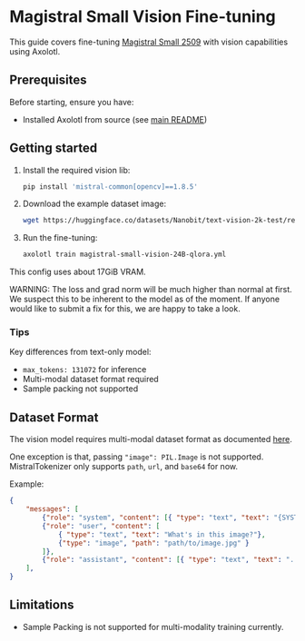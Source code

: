 # Magistral Small Vision Fine-tuning

This guide covers fine-tuning [Magistral Small 2509](https://huggingface.co/mistralai/Magistral-Small-2509) with vision capabilities using Axolotl.

## Prerequisites

Before starting, ensure you have:
- Installed Axolotl from source (see [main README](../README.md#getting-started))

## Getting started

1. Install the required vision lib:
    ```bash
    pip install 'mistral-common[opencv]==1.8.5'
    ```

2. Download the example dataset image:
   ```bash
   wget https://huggingface.co/datasets/Nanobit/text-vision-2k-test/resolve/main/African_elephant.jpg
   ```

3. Run the fine-tuning:
   ```bash
   axolotl train magistral-small-vision-24B-qlora.yml
   ```

This config uses about 17GiB VRAM.

WARNING: The loss and grad norm will be much higher than normal at first. We suspect this to be inherent to the model as of the moment. If anyone would like to submit a fix for this, we are happy to take a look.

### Tips

Key differences from text-only model:
- `max_tokens: 131072` for inference
- Multi-modal dataset format required
- Sample packing not supported

## Dataset Format

The vision model requires multi-modal dataset format as documented [here](https://docs.axolotl.ai/docs/multimodal.html#dataset-format).

One exception is that, passing `"image": PIL.Image` is not supported. MistralTokenizer only supports `path`, `url`, and `base64` for now.

Example:
```json
{
    "messages": [
        {"role": "system", "content": [{ "type": "text", "text": "{SYSTEM_PROMPT}"}]},
        {"role": "user", "content": [
            { "type": "text", "text": "What's in this image?"},
            {"type": "image", "path": "path/to/image.jpg" }
        ]},
        {"role": "assistant", "content": [{ "type": "text", "text": "..." }]},
    ],
}
```

## Limitations

- Sample Packing is not supported for multi-modality training currently.
